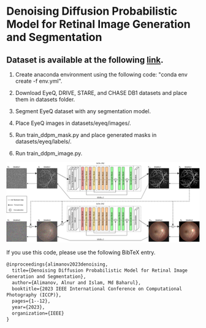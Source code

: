 # Denoising Diffusion Probabilistic Model for Retinal Image Generation and Segmentation
## Dataset is available at the following [link](https://www.google.com).

1. Create anaconda environment using the following code: "conda env create -f env.yml".

2. Download EyeQ, DRIVE, STARE, and CHASE DB1 datasets and place them in datasets folder.

3. Segment EyeQ dataset with any segmentation model.

4. Place EyeQ images in datasets/eyeq/images/.

5. Run train_ddpm_mask.py and place generated masks in datasets/eyeq/labels/.

6. Run train_ddpm_image.py.

![Screenshot](ddpms.jpg)

If you use this code, please use the following BibTeX entry.

```
@inproceedings{alimanov2023denoising,
  title={Denoising Diffusion Probabilistic Model for Retinal Image Generation and Segmentation},
  author={Alimanov, Alnur and Islam, Md Baharul},
  booktitle={2023 IEEE International Conference on Computational Photography (ICCP)},
  pages={1--12},
  year={2023},
  organization={IEEE}
}
```

